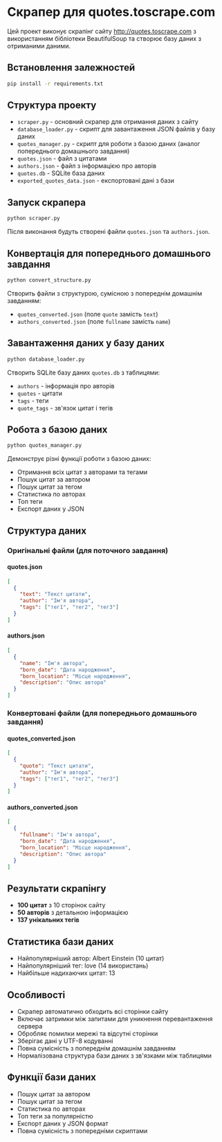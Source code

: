 # Скрапер для quotes.toscrape.com

Цей проект виконує скрапінг сайту http://quotes.toscrape.com з використанням бібліотеки BeautifulSoup та створює базу даних з отриманими даними.

## Встановлення залежностей

```bash
pip install -r requirements.txt
```

## Структура проекту

- `scraper.py` - основний скрапер для отримання даних з сайту
- `database_loader.py` - скрипт для завантаження JSON файлів у базу даних
- `quotes_manager.py` - скрипт для роботи з базою даних (аналог попереднього домашнього завдання)
- `quotes.json` - файл з цитатами
- `authors.json` - файл з інформацією про авторів
- `quotes.db` - SQLite база даних
- `exported_quotes_data.json` - експортовані дані з бази

## Запуск скрапера

```bash
python scraper.py
```

Після виконання будуть створені файли `quotes.json` та `authors.json`.

## Конвертація для попереднього домашнього завдання

```bash
python convert_structure.py
```

Створить файли з структурою, сумісною з попереднім домашнім завданням:
- `quotes_converted.json` (поле `quote` замість `text`)
- `authors_converted.json` (поле `fullname` замість `name`)

## Завантаження даних у базу даних

```bash
python database_loader.py
```

Створить SQLite базу даних `quotes.db` з таблицями:
- `authors` - інформація про авторів
- `quotes` - цитати
- `tags` - теги
- `quote_tags` - зв'язок цитат і тегів

## Робота з базою даних

```bash
python quotes_manager.py
```

Демонструє різні функції роботи з базою даних:
- Отримання всіх цитат з авторами та тегами
- Пошук цитат за автором
- Пошук цитат за тегом
- Статистика по авторах
- Топ теги
- Експорт даних у JSON

## Структура даних

### Оригінальні файли (для поточного завдання)

#### quotes.json
```json
[
  {
    "text": "Текст цитати",
    "author": "Ім'я автора",
    "tags": ["тег1", "тег2", "тег3"]
  }
]
```

#### authors.json
```json
[
  {
    "name": "Ім'я автора",
    "born_date": "Дата народження",
    "born_location": "Місце народження",
    "description": "Опис автора"
  }
]
```

### Конвертовані файли (для попереднього домашнього завдання)

#### quotes_converted.json
```json
[
  {
    "quote": "Текст цитати",
    "author": "Ім'я автора",
    "tags": ["тег1", "тег2", "тег3"]
  }
]
```

#### authors_converted.json
```json
[
  {
    "fullname": "Ім'я автора",
    "born_date": "Дата народження",
    "born_location": "Місце народження",
    "description": "Опис автора"
  }
]
```

## Результати скрапінгу

- **100 цитат** з 10 сторінок сайту
- **50 авторів** з детальною інформацією
- **137 унікальних тегів**

## Статистика бази даних

- Найпопулярніший автор: Albert Einstein (10 цитат)
- Найпопулярніший тег: love (14 використань)
- Найбільше надихаючих цитат: 13

## Особливості

- Скрапер автоматично обходить всі сторінки сайту
- Включає затримки між запитами для уникнення перевантаження сервера
- Обробляє помилки мережі та відсутні сторінки
- Зберігає дані у UTF-8 кодуванні
- Повна сумісність з попереднім домашнім завданням
- Нормалізована структура бази даних з зв'язками між таблицями

## Функції бази даних

- Пошук цитат за автором
- Пошук цитат за тегом
- Статистика по авторах
- Топ теги за популярністю
- Експорт даних у JSON формат
- Повна сумісність з попередніми скриптами 